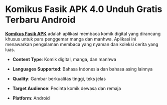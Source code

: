 ﻿# Komikus Fasik APK 4.0 Unduh Gratis Terbaru Android
**[Komikus Fasik APK](https://apkeira.com/komikus-fasik/)** adalah aplikasi membaca komik digital yang dirancang khusus untuk para penggemar manga dan manhwa. Aplikasi ini menawarkan pengalaman membaca yang nyaman dan koleksi cerita yang luas.

-   **Content Type**: Komik digital, manga, dan manhwa
    
-   **Languages Supported**: Bahasa Indonesia dan bahasa asing lainnya
    
-   **Quality**: Gambar berkualitas tinggi, teks jelas
    
-   **Target Audience**: Pecinta komik dewasa dan remaja
    
-   **Platform**: Android
